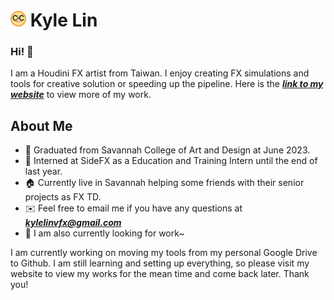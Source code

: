 # <img src="kylelinvfx_logo.png" alt="kylelinvfx" width="25"/>  Kyle Lin

### Hi! 👋 
I am a Houdini FX artist from Taiwan. I enjoy creating FX simulations and tools for creative solution or 
speeding up the pipeline. Here is the [***link to my website***](https://kylelinvfx.com) to view more of my work.

## About Me
- 📕 Graduated from Savannah College of Art and Design at June 2023.
- 💼 Interned at SideFX as a Education and Training Intern until the end of last year.
- 🏠 Currently live in Savannah helping some friends with their senior projects as FX TD.
- ✉️ Feel free to email me if you have any questions at ***kylelinvfx@gmail.com***
- 👀 I am also currently looking for work~


I am currently working on moving my tools from my personal Google Drive to Github.
I am still learning and setting up everything, so please visit my website to view my works for the mean time and come back later. 
Thank you!

<!---
kylelinvfx/kylelinvfx is a ✨ special ✨ repository because its `README.md` (this file) appears on your GitHub profile.
You can click the Preview link to take a look at your changes.
--->

